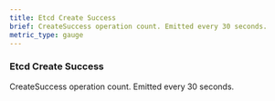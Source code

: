 ```yaml
---
title: Etcd Create Success
brief: CreateSuccess operation count. Emitted every 30 seconds.
metric_type: gauge
---
```


### Etcd Create Success

CreateSuccess operation count. Emitted every 30 seconds.